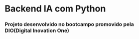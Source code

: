 # Backend IA com Python

### Projeto desenvolvido no bootcampo promovido pela DIO(Digital Inovation One)

